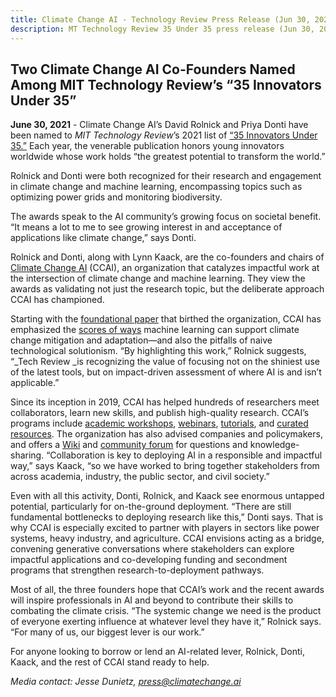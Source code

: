 ```yaml
---
title: Climate Change AI - Technology Review Press Release (Jun 30, 2021)
description: MT Technology Review 35 Under 35 press release (Jun 30, 2021)
---
```


## Two Climate Change AI Co-Founders Named Among MIT Technology Review’s “35 Innovators Under 35”


**June 30, 2021** - Climate Change AI’s David Rolnick and Priya Donti have been named to _MIT Technology Review_’s 2021 list of [“35 Innovators Under 35.”](http://www.technologyreview.com/tr35) Each year, the venerable publication honors young innovators worldwide whose work holds “the greatest potential to transform the world.”

Rolnick and Donti were both recognized for their research and engagement in climate change and machine learning, encompassing topics such as optimizing power grids and monitoring biodiversity.

The awards speak to the AI community’s growing focus on societal benefit. “It means a lot to me to see growing interest in and acceptance of applications like climate change,” says Donti.

Rolnick and Donti, along with Lynn Kaack, are the co-founders and chairs of [Climate Change AI](https://www.climatechange.ai/) (CCAI), an organization that catalyzes impactful work at the intersection of climate change and machine learning. They view the awards as validating not just the research topic, but the deliberate approach CCAI has championed.

Starting with the [foundational paper](https://arxiv.org/abs/1906.05433) that birthed the organization, CCAI has emphasized the [scores of ways](https://www.climatechange.ai/summaries) machine learning can support climate change mitigation and adaptation—and also the pitfalls of naive technological solutionism. “By highlighting this work,” Rolnick suggests, “_Tech Review _is recognizing the value of focusing not on the shiniest use of the latest tools, but on impact-driven assessment of where AI is and isn’t applicable.”

Since its inception in 2019, CCAI has helped hundreds of researchers meet collaborators, learn new skills, and publish high-quality research. CCAI’s programs include [academic workshops](https://www.climatechange.ai/events), [webinars](https://www.climatechange.ai/webinars), [tutorials](https://www.climatechange.ai/tutorials), and [curated](https://www.climatechange.ai/newsletter) [resources](https://www.climatechange.ai/summaries). The organization has also advised companies and policymakers, and offers a [Wiki](https://wiki.climatechange.ai/) and [community forum](https://forum.climatechange.ai/) for questions and knowledge-sharing. “Collaboration is key to deploying AI in a responsible and impactful way,” says Kaack, “so we have worked to bring together stakeholders from across academia, industry, the public sector, and civil society.”

Even with all this activity, Donti, Rolnick, and Kaack see enormous untapped potential, particularly for on-the-ground deployment. “There are still fundamental bottlenecks to deploying research like this,” Donti says. That is why CCAI is especially excited to partner with players in sectors like power systems, heavy industry, and agriculture. CCAI envisions acting as a bridge, convening generative conversations where stakeholders can explore impactful applications and co-developing funding and secondment programs that strengthen research-to-deployment pathways.

Most of all, the three founders hope that CCAI’s work and the recent awards will inspire professionals in AI and beyond to contribute their skills to combating the climate crisis. “The systemic change we need is the product of everyone exerting influence at whatever level they have it,” Rolnick says. “For many of us, our biggest lever is our work.”

For anyone looking to borrow or lend an AI-related lever, Rolnick, Donti, Kaack, and the rest of CCAI stand ready to help.

_Media contact: Jesse Dunietz, [press@climatechange.ai](mailto:press@climatechange.ai)_
